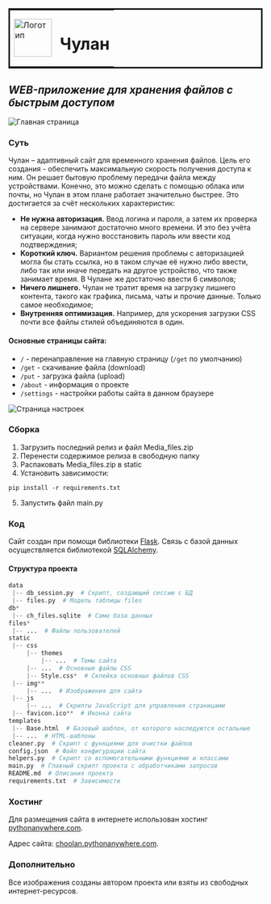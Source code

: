 <table bordercolor="none">
  <tr>
    <td>
      <img src="https://thumb.cloud.mail.ru/weblink/thumb/xw1/kWpX/TTsZM6NoB" alt="Логотип" width="75" height="75" />
    </td>
    <td>
      <h1>Чулан</h1>
    </td>
  </tr>
</table>

## _WEB-приложение для хранения файлов с быстрым доступом_

![Главная страница](https://thumb.cloud.mail.ru/weblink/thumb/xw1/Ncyo/gyD36LBMn)

### Суть
Чулан – адаптивный сайт для временного хранения файлов. Цель его создания - обеспечить максимальную скорость получения доступа к ним. Он решает бытовую проблему передачи файла между устройствами. Конечно, это можно сделать с помощью облака или почты, но Чулан в этом плане работает значительно быстрее. Это достигается за счёт нескольких характеристик:

* **Не нужна авторизация.** Ввод логина и пароля, а затем их проверка на сервере занимают достаточно много времени. И это без учёта ситуации, когда нужно восстановить пароль или ввести код подтверждения;
* **Короткий ключ.** Вариантом решения проблемы с авторизацией могла бы стать ссылка, но в таком случае её нужно либо ввести, либо так или иначе передать на другое устройство, что также занимает время. В Чулане же достаточно ввести 6 символов;
* **Ничего лишнего.** Чулан не тратит время на загрузку лишнего контента, такого как графика, письма, чаты и прочие данные. Только самое необходимое;
* **Внутренняя оптимизация.** Например, для ускорения загрузки CSS почти все файлы стилей объединяются в один.

#### Основные страницы сайта:

* `/` - перенаправление на главную страницу (`/get` по умолчанию)
* `/get` - скачивание файла (download)
* `/put` - загрузка файла (upload)
* `/about` - информация о проекте
* `/settings` - настройки работы сайта в данном браузере

![Страница настроек](https://thumb.cloud.mail.ru/weblink/thumb/xw1/4ejt/1DjZVa82V)

### Сборка
1. Загрузить последний релиз и файл Media_files.zip
2. Перенести содержимое релиза в свободную папку
3. Распаковать Media_files.zip в static
4. Установить зависимости:
```
pip install -r requirements.txt
```
5. Запустить файл main.py

### Код

Сайт создан при помощи библиотеки [Flask](https://pypi.org/project/Flask/). Связь с базой данных осуществляется библиотекой [SQLAlchemy](https://pypi.org/project/SQLAlchemy/).

#### Структура проекта

```python
data
 |-- db_session.py  # Скрипт, создающий сессию с БД
 |-- files.py  # Модель таблицы files
db*
 |-- ch_files.sqlite  # Сама база данных
files*
 |-- ...  # Файлы пользователей
static
 |-- css
     |-- themes
         |-- ...  # Темы сайта
     |-- ...  # Основные файлы CSS
     |-- Style.css*  # Склейка основных файлов CSS
 |-- img**
     |-- ...  # Изображения для сайта
 |-- js
     |-- ...  # Скрипты JavaScript для управления страницами
 |-- favicon.ico**  # Иконка сайта
templates
 |-- Base.html  # Базовый шаблон, от которого наследуются остальные
 |-- ...  # HTML-шаблоны
cleaner.py  # Скрипт с функциями для очистки файлов
config.json  # Файл конфигурации сайта
helpers.py  # Скрипт со вспомогательными функциями и классами
main.py  # Главный скрипт проекта с обработчиками запросов
README.md  # Описания проекта
requirements.txt  # Зависимости
```

### Хостинг
Для размещения сайта в интернете использован хостинг [pythonanywhere.com](https://pythonanywhere.com).

Адрес сайта: [choolan.pythonanywhere.com](https://bromnitsa.pythonanywhere.com).

### Дополнительно
Все изображения созданы автором проекта или взяты из свободных интернет-ресурсов.
